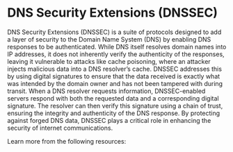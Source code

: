 # DNS Security Extensions (DNSSEC)

DNS Security Extensions (DNSSEC) is a suite of protocols designed to add a layer of security to the Domain Name System (DNS) by enabling DNS responses to be authenticated. While DNS itself resolves domain names into IP addresses, it does not inherently verify the authenticity of the responses, leaving it vulnerable to attacks like cache poisoning, where an attacker injects malicious data into a DNS resolver’s cache. DNSSEC addresses this by using digital signatures to ensure that the data received is exactly what was intended by the domain owner and has not been tampered with during transit. When a DNS resolver requests information, DNSSEC-enabled servers respond with both the requested data and a corresponding digital signature. The resolver can then verify this signature using a chain of trust, ensuring the integrity and authenticity of the DNS response. By protecting against forged DNS data, DNSSEC plays a critical role in enhancing the security of internet communications.

Learn more from the following resources:


